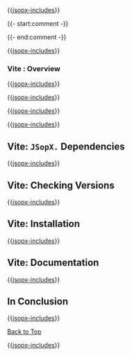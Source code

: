﻿{{[jsopx-includes](AllGlobal/Master/Includes/Template/Technologies/Vite/Header.md)}}

{{- start:comment -}}
<!-- START JSOPX NOVA DOCX HEADER
group: 'Technologies'
subGroup: 'Vite'
isDraft: true
isProductionReady: true
toc: true
END JSOPX NOVA DOCX HEADER -->
{{- end:comment -}}

{{[jsopx-includes](AllGlobal/Master/Includes/Common/Draft-Notice.md)}}


### Vite : Overview

{{[jsopx-includes](AllGlobal/Master/Includes/Template/Technologies/Vite/Overview.md)}}

{{[jsopx-includes](AllGlobal/Master/Includes/Common/Current-Phase.md)}}

{{[jsopx-includes](AllGlobal/Master/Includes/Template/Technologies/Vite/BodyContent.md)}}

{{[jsopx-includes](AllGlobal/Master/Includes/Common/Alerts-Current.md)}}


## Vite: `JSopX.` Dependencies

{{[jsopx-includes](AllGlobal/Master/Includes/Template/Technologies/Vite/JsopxDependencies.md)}}


## Vite: Checking Versions

{{[jsopx-includes](AllGlobal/Master/Includes/Template/Technologies/Vite/CheckingVersions.md)}}


## Vite: Installation

{{[jsopx-includes](AllGlobal/Master/Includes/Template/Technologies/Vite/Installation.md)}}

## Vite: Documentation

{{[jsopx-includes](AllGlobal/Master/Includes/Template/Technologies/Vite/Documentation.md)}}

## In Conclusion

{{[jsopx-includes](AllGlobal/Master/Includes/Template/Technologies/Vite/InConclusion.md)}}

[Back to Top](#table-of-contents)

{{[jsopx-includes](AllGlobal/Master/Includes/Layout/Footer.md)}}